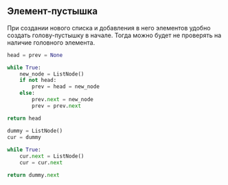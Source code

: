 ## Элемент-пустышка

При создании нового списка и добавления в него элементов удобно создать голову-пустышку в начале. Тогда можно будет не проверять на наличие головного элемента.

```python
head = prev = None  

while True:
	new_node = ListNode()  
	if not head:  
	    prev = head = new_node
	else:  
	    prev.next = new_node  
	    prev = prev.next

return head
```

```python
dummy = ListNode()  
cur = dummy  
  
while True:  
    cur.next = ListNode()  
    cur = cur.next

return dummy.next
```